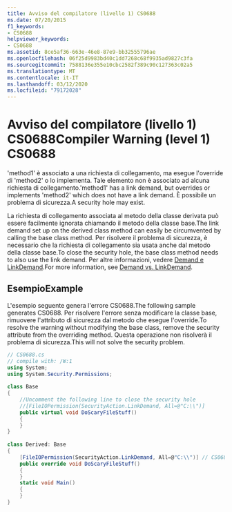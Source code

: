 ```yaml
---
title: Avviso del compilatore (livello 1) CS0688
ms.date: 07/20/2015
f1_keywords:
- CS0688
helpviewer_keywords:
- CS0688
ms.assetid: 8ce5af36-663e-46e8-87e9-bb32555796ae
ms.openlocfilehash: 06f25d9983bd40c1dd7268c68f9935ad9827c3fa
ms.sourcegitcommit: 7588136e355e10cbc2582f389c90c127363c02a5
ms.translationtype: MT
ms.contentlocale: it-IT
ms.lasthandoff: 03/12/2020
ms.locfileid: "79172028"
---
```

# <a name="compiler-warning-level-1-cs0688"></a><span data-ttu-id="be441-102">Avviso del compilatore (livello 1) CS0688</span><span class="sxs-lookup"><span data-stu-id="be441-102">Compiler Warning (level 1) CS0688</span></span>
<span data-ttu-id="be441-103">'method1' è associato a una richiesta di collegamento, ma esegue l'override di 'method2' o lo implementa. Tale elemento non è associato ad alcuna richiesta di collegamento.</span><span class="sxs-lookup"><span data-stu-id="be441-103">'method1' has a link demand, but overrides or implements 'method2' which does not have a link demand.</span></span> <span data-ttu-id="be441-104">È possibile un problema di sicurezza.</span><span class="sxs-lookup"><span data-stu-id="be441-104">A security hole may exist.</span></span>  
  
 <span data-ttu-id="be441-105">La richiesta di collegamento associata al metodo della classe derivata può essere facilmente ignorata chiamando il metodo della classe base.</span><span class="sxs-lookup"><span data-stu-id="be441-105">The link demand set up on the derived class method can easily be circumvented by calling the base class method.</span></span> <span data-ttu-id="be441-106">Per risolvere il problema di sicurezza, è necessario che la richiesta di collegamento sia usata anche dal metodo della classe base.</span><span class="sxs-lookup"><span data-stu-id="be441-106">To close the security hole, the base class method needs to also use the link demand.</span></span> <span data-ttu-id="be441-107">Per altre informazioni, vedere [Demand e LinkDemand](../../framework/misc/securing-wrapper-code.md#demand-vs-linkdemand).</span><span class="sxs-lookup"><span data-stu-id="be441-107">For more information, see [Demand vs. LinkDemand](../../framework/misc/securing-wrapper-code.md#demand-vs-linkdemand).</span></span>  
  
## <a name="example"></a><span data-ttu-id="be441-108">Esempio</span><span class="sxs-lookup"><span data-stu-id="be441-108">Example</span></span>  
 <span data-ttu-id="be441-109">L'esempio seguente genera l'errore CS0688.</span><span class="sxs-lookup"><span data-stu-id="be441-109">The following sample generates CS0688.</span></span> <span data-ttu-id="be441-110">Per risolvere l'errore senza modificare la classe base, rimuovere l'attributo di sicurezza dal metodo che esegue l'override.</span><span class="sxs-lookup"><span data-stu-id="be441-110">To resolve the warning without modifying the base class, remove the security attribute from the overriding method.</span></span> <span data-ttu-id="be441-111">Questa operazione non risolverà il problema di sicurezza.</span><span class="sxs-lookup"><span data-stu-id="be441-111">This will not solve the security problem.</span></span>  
  
```csharp  
// CS0688.cs  
// compile with: /W:1  
using System;  
using System.Security.Permissions;  
  
class Base
{  
    //Uncomment the following line to close the security hole  
    //[FileIOPermission(SecurityAction.LinkDemand, All=@"C:\\")]  
    public virtual void DoScaryFileStuff()  
    {  
    }  
}  
  
class Derived: Base  
{  
    [FileIOPermission(SecurityAction.LinkDemand, All=@"C:\\")] // CS0688  
    public override void DoScaryFileStuff()  
    {  
    }  
    static void Main()  
    {  
    }  
}  
```
